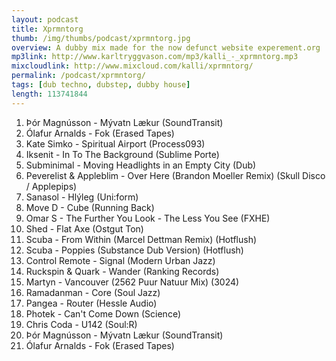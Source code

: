 ```yaml
---
layout: podcast
title: Xprmntorg
thumb: /img/thumbs/podcast/xprmntorg.jpg
overview: A dubby mix made for the now defunct website experement.org
mp3link: http://www.karltryggvason.com/mp3/kalli_-_xprmntorg.mp3
mixcloudlink: http://www.mixcloud.com/kalli/xprmntorg/
permalink: /podcast/xprmntorg/
tags: [dub techno, dubstep, dubby house]
length: 113741844
---
```


1. Þór Magnússon - Mývatn Lækur (SoundTransit)
2. Ólafur Arnalds - Fok (Erased Tapes)
3. Kate Simko - Spiritual Airport (Process093)
4. Iksenit - In To The Background (Sublime Porte)
5. Subminimal - Moving Headlights in an Empty City (Dub)
6. Peverelist &amp; Appleblim - Over Here (Brandon Moeller Remix) (Skull Disco / Applepips)
7. Sanasol - Hlýleg (Uni:form)
8. Move D - Cube (Running Back)
9. Omar S - The Further You Look - The Less You See (FXHE)
10. Shed - Flat Axe (Ostgut Ton)
11. Scuba - From Within (Marcel Dettman Remix) (Hotflush)
12. Scuba - Poppies (Substance Dub Version) (Hotflush)
13. Control Remote - Signal (Modern Urban Jazz)
14. Ruckspin &amp; Quark - Wander (Ranking Records)
15. Martyn - Vancouver (2562 Puur Natuur Mix) (3024)
16. Ramadanman - Core (Soul Jazz)
17. Pangea - Router (Hessle Audio)
18. Photek - Can't Come Down (Science)
19. Chris Coda - U142 (Soul:R)
20. Þór Magnússon - Mývatn Lækur (SoundTransit)
21. Ólafur Arnalds - Fok (Erased Tapes)

